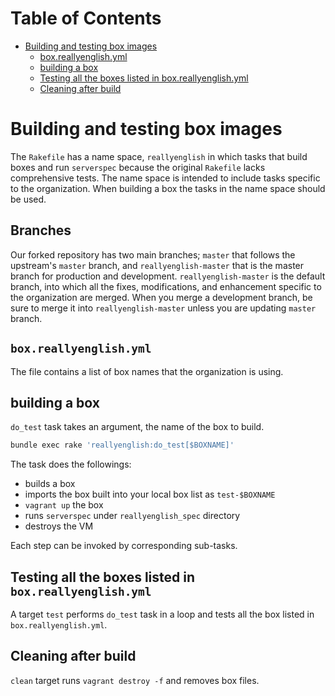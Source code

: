 Table of Contents
=================

  * [Building and testing box images](#building-and-testing-box-images)
    * [box.reallyenglish.yml](#boxreallyenglishyml)
    * [building a box](#building-a-box)
    * [Testing all the boxes listed in box.reallyenglish.yml](#testing-all-the-boxes-listed-in-boxreallyenglishyml)
    * [Cleaning after build](#cleaning-after-build)

# Building and testing box images

The `Rakefile` has a name space, `reallyenglish` in which tasks that
build boxes and run `serverspec` because the original `Rakefile` lacks
comprehensive tests. The name space is intended to include tasks
specific to the organization. When building a box the tasks in the name
space should be used.

## Branches

Our forked repository has two main branches; `master` that follows the
upstream's `master` branch, and `reallyenglish-master` that is the master
branch for production and development. `reallyenglish-master` is the default
branch, into which all the fixes, modifications, and enhancement specific to
the organization are merged. When you merge a development branch, be sure to
merge it into `reallyenglish-master` unless you are updating `master` branch.

## `box.reallyenglish.yml`

The file contains a list of box names that the organization is using.

## building a box

`do_test` task takes an argument, the name of the box to build.

```sh
bundle exec rake 'reallyenglish:do_test[$BOXNAME]'
```

The task does the followings:

* builds a box
* imports the box built into your local box list as `test-$BOXNAME`
* `vagrant up` the box
* runs `serverspec` under `reallyenglish_spec` directory
* destroys the VM

Each step can be invoked by corresponding sub-tasks.

## Testing all the boxes listed in `box.reallyenglish.yml`

A target `test` performs `do_test` task in a loop and tests all the box
listed in `box.reallyenglish.yml`.

## Cleaning after build

`clean` target runs `vagrant destroy -f` and removes box files.
